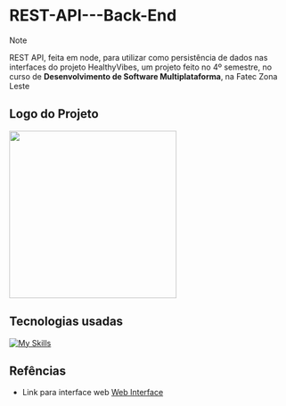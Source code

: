 # REST-API---Back-End
>[!NOTE]
> REST API, feita em node, para utilizar como persistência de dados nas interfaces do projeto HealthyVibes, um projeto feito no 4º semestre, no curso de **Desenvolvimento de Software Multiplataforma**, na Fatec Zona Leste
## Logo do Projeto
<img src="https://github.com/DaltonGuima/HealthyVibes-REST-API-Back-End/assets/83316074/531844d7-2e14-4847-8ca5-1dcff03811c3" width="300" height="300" />

## Tecnologias usadas
[![My Skills](https://skillicons.dev/icons?i=ts,nodejs,mongodb,express&theme=dark)](https://skillicons.dev)

## Refências

- Link para interface web [Web Interface](https://github.com/lucasalbuquerque57/Healthy-Vibes-FrontEnd)
